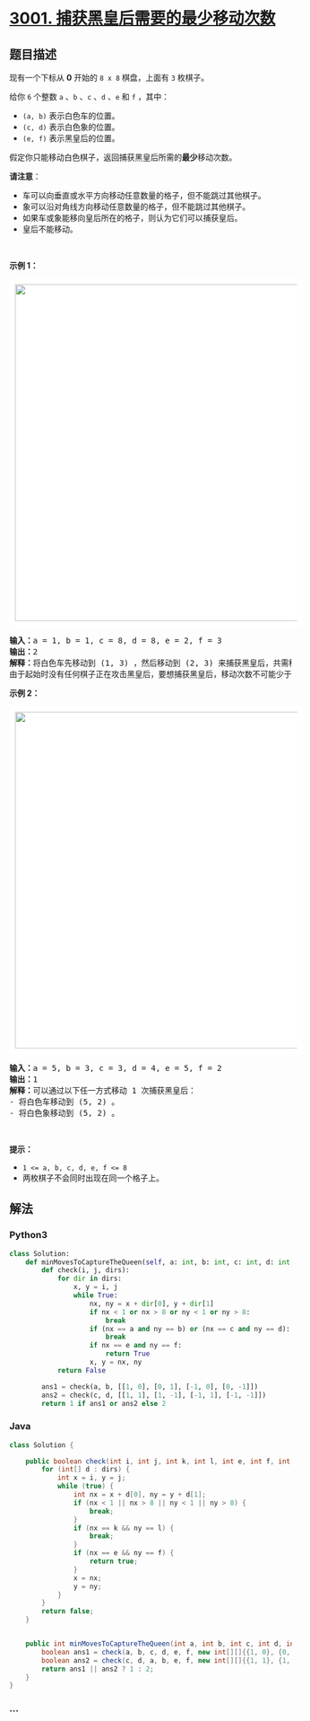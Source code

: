 # [3001. 捕获黑皇后需要的最少移动次数](https://leetcode.cn/problems/minimum-moves-to-capture-the-queen)



## 题目描述

<!-- 这里写题目描述 -->

<p>现有一个下标从 <strong>0</strong> 开始的 <code>8 x 8</code> 棋盘，上面有 <code>3</code> 枚棋子。</p>

<p>给你 <code>6</code> 个整数 <code>a</code> 、<code>b</code> 、<code>c</code> 、<code>d</code> 、<code>e</code> 和 <code>f</code> ，其中：</p>

<ul>
	<li><code>(a, b)</code> 表示白色车的位置。</li>
	<li><code>(c, d)</code> 表示白色象的位置。</li>
	<li><code>(e, f)</code> 表示黑皇后的位置。</li>
</ul>

<p>假定你只能移动白色棋子，返回捕获黑皇后所需的<strong>最少</strong>移动次数。</p>

<p><strong>请注意</strong>：</p>

<ul>
	<li>车可以向垂直或水平方向移动任意数量的格子，但不能跳过其他棋子。</li>
	<li>象可以沿对角线方向移动任意数量的格子，但不能跳过其他棋子。</li>
	<li>如果车或象能移向皇后所在的格子，则认为它们可以捕获皇后。</li>
	<li>皇后不能移动。</li>
</ul>

<p>&nbsp;</p>

<p><strong class="example">示例 1：</strong></p>
<img alt="" src="https://assets.leetcode.com/uploads/2023/12/21/ex1.png" style="width: 600px; height: 600px; padding: 10px; background: #fff; border-radius: .5rem;" />
<pre>
<strong>输入：</strong>a = 1, b = 1, c = 8, d = 8, e = 2, f = 3
<strong>输出：</strong>2
<strong>解释：</strong>将白色车先移动到 (1, 3) ，然后移动到 (2, 3) 来捕获黑皇后，共需移动 2 次。
由于起始时没有任何棋子正在攻击黑皇后，要想捕获黑皇后，移动次数不可能少于 2 次。
</pre>

<p><strong class="example">示例 2：</strong></p>
<img alt="" src="https://assets.leetcode.com/uploads/2023/12/21/ex2.png" style="width: 600px; height: 600px;padding: 10px; background: #fff; border-radius: .5rem;" />
<pre>
<strong>输入：</strong>a = 5, b = 3, c = 3, d = 4, e = 5, f = 2
<strong>输出：</strong>1
<strong>解释：</strong>可以通过以下任一方式移动 1 次捕获黑皇后：
- 将白色车移动到 (5, 2) 。
- 将白色象移动到 (5, 2) 。
</pre>

<p>&nbsp;</p>

<p><strong>提示：</strong></p>

<ul>
	<li><code>1 &lt;= a, b, c, d, e, f &lt;= 8</code></li>
	<li>两枚棋子不会同时出现在同一个格子上。</li>
</ul>


## 解法

<!-- 这里可写通用的实现逻辑 -->

<!-- tabs:start -->

### **Python3**

<!-- 这里可写当前语言的特殊实现逻辑 -->

```python
class Solution:
    def minMovesToCaptureTheQueen(self, a: int, b: int, c: int, d: int, e: int, f: int) -> int:
        def check(i, j, dirs):
            for dir in dirs:
                x, y = i, j
                while True:
                    nx, ny = x + dir[0], y + dir[1]
                    if nx < 1 or nx > 8 or ny < 1 or ny > 8:
                        break
                    if (nx == a and ny == b) or (nx == c and ny == d):
                        break
                    if nx == e and ny == f:
                        return True
                    x, y = nx, ny
            return False

        ans1 = check(a, b, [[1, 0], [0, 1], [-1, 0], [0, -1]])
        ans2 = check(c, d, [[1, 1], [1, -1], [-1, 1], [-1, -1]])
        return 1 if ans1 or ans2 else 2
```

### **Java**

<!-- 这里可写当前语言的特殊实现逻辑 -->

```java
class Solution {

    public boolean check(int i, int j, int k, int l, int e, int f, int[][] dirs) {
        for (int[] d : dirs) {
            int x = i, y = j;
            while (true) {
                int nx = x + d[0], ny = y + d[1];
                if (nx < 1 || nx > 8 || ny < 1 || ny > 8) {
                    break;
                }
                if (nx == k && ny == l) {
                    break;
                }
                if (nx == e && ny == f) {
                    return true;
                }
                x = nx;
                y = ny;
            }
        }
        return false;
    }


    public int minMovesToCaptureTheQueen(int a, int b, int c, int d, int e, int f) {
        boolean ans1 = check(a, b, c, d, e, f, new int[][]{{1, 0}, {0, 1}, {-1, 0}, {0, -1}});
        boolean ans2 = check(c, d, a, b, e, f, new int[][]{{1, 1}, {1, -1}, {-1, 1}, {-1, -1}});
        return ans1 || ans2 ? 1 : 2;
    }
}
```

### **...**

```

```

<!-- tabs:end -->
